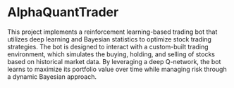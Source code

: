 # AlphaQuantTrader
This project implements a reinforcement learning-based trading bot that utilizes deep learning and Bayesian statistics to optimize stock trading strategies. The bot is designed to interact with a custom-built trading environment, which simulates the buying, holding, and selling of stocks based on historical market data. By leveraging a deep Q-network, the bot learns to maximize its portfolio value over time while managing risk through a dynamic Bayesian approach.
